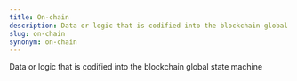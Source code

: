 ```yaml
---
title: On-chain
description: Data or logic that is codified into the blockchain global state machine
slug: on-chain
synonym: on-chain
---
```


Data or logic that is codified into the blockchain global state machine